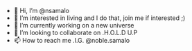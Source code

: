 - 👋 Hi, I’m @nsamalo
- 👀 I’m interested in living and I do that, join me if interested ;) 
- 🌱 I’m currently working on a new universe
- 💞️ I’m looking to collaborate on .H.O.L.D U.P
- 📫 How to reach me .I.G. @noble.samalo

<!---
nsamalo/nsamalo is a ✨ special ✨ repository because ha.ha.ha
--->
